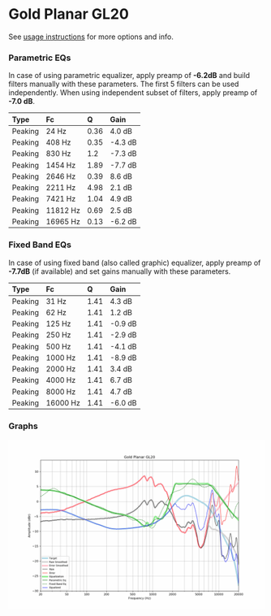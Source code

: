 # Gold Planar GL20
See [usage instructions](https://github.com/jaakkopasanen/AutoEq#usage) for more options and info.

### Parametric EQs
In case of using parametric equalizer, apply preamp of **-6.2dB** and build filters manually
with these parameters. The first 5 filters can be used independently.
When using independent subset of filters, apply preamp of **-7.0 dB**.

| Type    | Fc       |    Q | Gain    |
|:--------|:---------|:-----|:--------|
| Peaking | 24 Hz    | 0.36 | 4.0 dB  |
| Peaking | 408 Hz   | 0.35 | -4.3 dB |
| Peaking | 830 Hz   | 1.2  | -7.3 dB |
| Peaking | 1454 Hz  | 1.89 | -7.7 dB |
| Peaking | 2646 Hz  | 0.39 | 8.6 dB  |
| Peaking | 2211 Hz  | 4.98 | 2.1 dB  |
| Peaking | 7421 Hz  | 1.04 | 4.9 dB  |
| Peaking | 11812 Hz | 0.69 | 2.5 dB  |
| Peaking | 16965 Hz | 0.13 | -6.2 dB |

### Fixed Band EQs
In case of using fixed band (also called graphic) equalizer, apply preamp of **-7.7dB**
(if available) and set gains manually with these parameters.

| Type    | Fc       |    Q | Gain    |
|:--------|:---------|:-----|:--------|
| Peaking | 31 Hz    | 1.41 | 4.3 dB  |
| Peaking | 62 Hz    | 1.41 | 1.2 dB  |
| Peaking | 125 Hz   | 1.41 | -0.9 dB |
| Peaking | 250 Hz   | 1.41 | -2.9 dB |
| Peaking | 500 Hz   | 1.41 | -4.1 dB |
| Peaking | 1000 Hz  | 1.41 | -8.9 dB |
| Peaking | 2000 Hz  | 1.41 | 3.4 dB  |
| Peaking | 4000 Hz  | 1.41 | 6.7 dB  |
| Peaking | 8000 Hz  | 1.41 | 4.7 dB  |
| Peaking | 16000 Hz | 1.41 | -6.0 dB |

### Graphs
![](./Gold%20Planar%20GL20.png)